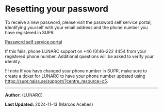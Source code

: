# Resetting your password

To receive a new password, please visit the password self service portal, identifying yourself with your email address and the phone number you have registered in SUPR.

[Password self service portal](https://phenix3.lunarc.lu.se/pss)

If this fails, phone LUNARC support on +46 (0)46-222 4454 from your registered phone number. Additional questions will be asked to verify your identity.

!!! note
    If you have changed your phone number in SUPR, make sure to create a ticket for LUNARC to have your phone number updated using <https://supr.naiss.se/support/?centre_resource=c5>.

---

**Author:**
(LUNARC)

**Last Updated:**
2024-11-13 (Marcos Acebes)
